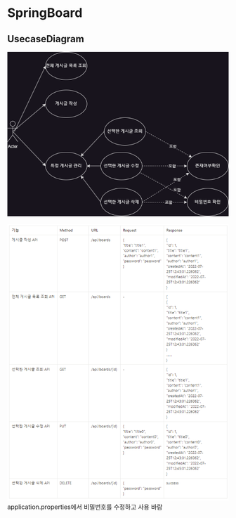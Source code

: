 # SpringBoard
## UsecaseDiagram
![UsecaseDiagram](src/main/resources/static/images/Usecase_Diagram.drawio.png)

![UsecaseDiagram](src/main/resources/static/images/api_table.png)
</br>application.properties에서 비밀번호를 수정하고 사용 바람